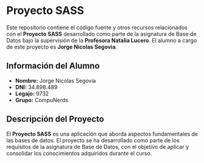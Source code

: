 # Proyecto SASS

Este repositorio contiene el código fuente y otros recursos relacionados con el **Proyecto SASS** desarrollado como parte de la asignatura de Base de Datos bajo la supervisión de la **Profesora Natalia Lucero**. El alumno a cargo de este proyecto es **Jorge Nicolas Segovia**.

## Información del Alumno
- **Nombre:** Jorge Nicolas Segovia
- **DNI:** 34.898.489
- **Legajo:** 9732
- **Grupo:** CompuNerds

## Descripción del Proyecto

El **Proyecto SASS** es una aplicación que aborda aspectos fundamentales de las bases de datos. El proyecto se ha desarrollado como parte de los requisitos de la asignatura de Base de Datos, con el objetivo de aplicar y consolidar los conocimientos adquiridos durante el curso.

